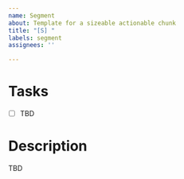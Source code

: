 ```yaml
---
name: Segment
about: Template for a sizeable actionable chunk
title: "[S] "
labels: segment
assignees: ''

---
```


# Tasks
- [ ] TBD

# Description
TBD
